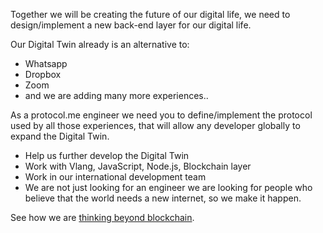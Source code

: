 Together we will be creating the future of our digital life, we need to design/implement a new back-end layer for our digital life.

Our Digital Twin already is an alternative to:

- Whatsapp
- Dropbox
- Zoom
- and we are adding many more experiences..

As a protocol.me engineer we need you to define/implement the protocol used by all those experiences, that will allow any developer globally to expand the Digital Twin.

- Help us further develop the Digital Twin
- Work with Vlang, JavaScript, Node.js, Blockchain layer
- Work in our international development team
- We are not just looking for an engineer we are looking for people who believe that the world needs a new internet, so we make it happen.

See how we are [thinking beyond blockchain](internet4).